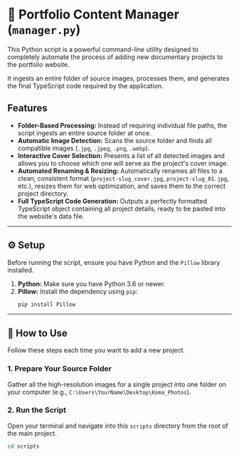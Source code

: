 # 📸 Portfolio Content Manager (`manager.py`)

This Python script is a powerful command-line utility designed to completely automate the process of adding new documentary projects to the portfolio website.

It ingests an entire folder of source images, processes them, and generates the final TypeScript code required by the application.

## Features

-   **Folder-Based Processing:** Instead of requiring individual file paths, the script ingests an entire source folder at once.
-   **Automatic Image Detection:** Scans the source folder and finds all compatible images (`.jpg`, `.jpeg`, `.png`, `.webp`).
-   **Interactive Cover Selection:** Presents a list of all detected images and allows you to choose which one will serve as the project's cover image.
-   **Automated Renaming & Resizing:** Automatically renames all files to a clean, consistent format (`project-slug_cover.jpg`, `project-slug_01.jpg`, etc.), resizes them for web optimization, and saves them to the correct project directory.
-   **Full TypeScript Code Generation:** Outputs a perfectly formatted TypeScript object containing all project details, ready to be pasted into the website's data file.

---

## ⚙️ Setup

Before running the script, ensure you have Python and the `Pillow` library installed.

1.  **Python:** Make sure you have Python 3.6 or newer.
2.  **Pillow:** Install the dependency using `pip`:
    ```bash
    pip install Pillow
    ```

---

## 🚀 How to Use

Follow these steps each time you want to add a new project.

### 1. Prepare Your Source Folder

Gather all the high-resolution images for a single project into one folder on your computer (e.g., `C:\Users\YourName\Desktop\Koma_Photos`).

### 2. Run the Script

Open your terminal and navigate into this `scripts` directory from the root of the main project.
```bash
cd scripts